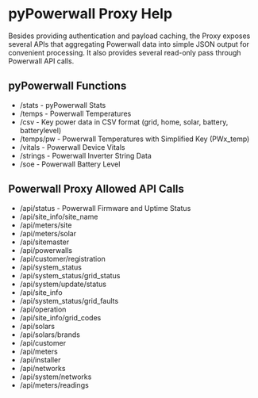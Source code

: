 # pyPowerwall Proxy Help

Besides providing authentication and payload caching, the Proxy exposes several APIs that aggregating Powerwall data into simple JSON output for convenient processing.  It also provides several read-only pass through Powerwall API calls.

## pyPowerwall Functions

* /stats - pyPowerwall Stats
* /temps - Powerwall Temperatures
* /csv - Key power data in CSV format (grid, home, solar, battery, batterylevel)
* /temps/pw - Powerwall Temperatures with Simplified Key (PWx_temp)
* /vitals - Powerwall Device Vitals 
* /strings - Powerwall Inverter String Data
* /soe - Powerwall Battery Level

## Powerwall Proxy Allowed API Calls

* /api/status - Powerwall Firmware and Uptime Status
* /api/site_info/site_name
* /api/meters/site
* /api/meters/solar
* /api/sitemaster
* /api/powerwalls
* /api/customer/registration
* /api/system_status
* /api/system_status/grid_status
* /api/system/update/status
* /api/site_info
* /api/system_status/grid_faults
* /api/operation
* /api/site_info/grid_codes
* /api/solars
* /api/solars/brands
* /api/customer
* /api/meters
* /api/installer
* /api/networks
* /api/system/networks
* /api/meters/readings
